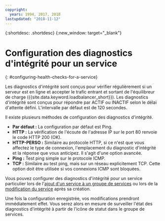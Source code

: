 ```yaml
---
copyright:
  years: 1994, 2017, 2018
lastupdated: "2018-11-12"
---
```


{:shortdesc: .shortdesc}
{:new_window: target="_blank"}

# Configuration des diagnostics d'intégrité pour un service
{: #configuring-health-checks-for-a-service}

Les diagnostics d'intégrité sont conçus pour vérifier régulièrement si un serveur est en ligne et accepter le trafic entrant et sortant de l'équilibreur de charge ({{site.data.keyword.loadbalancer_short}}). Les diagnostics d'intégrité sont conçus pour répondre par ACTIF ou INACTIF selon le délai d'attente défini. L'intervalle par défaut est de 120 secondes.

Il existe plusieurs méthodes de configuration des diagnostics d'intégrité.

- **Par défaut :** La configuration par défaut est Ping.
- **HTTP :** La vérification de l'écoute de l'adresse IP sur le port 80 renvoie le code HTTP 200 (OK).
- **HTTP-PERSO :** Similaire au protocole HTTP, si ce n'est que vous affectez le type de connexion, l'emplacement du diagnostic d'intégrité et la réponse que vous anticipez. Il s'agit d'une option avancée.
- **Ping :** Test ping simple sur le protocole ICMP.
- **TCP :** Similaire au test ping, mais sur un réseau explicitement TCP. Cette option doit être utilisée si vos connexions ICMP sont bloquées.

Vous pouvez configurer des diagnostics d'intégrité pour un service particulier lors de l'[ajout d'un service à un groupe de services](/docs/infrastructure/local-load-balancer?topic=local-load-balancer-adding-a-service-to-a-service-group) ou lors de la [modification du service](/docs/infrastructure/local-load-balancer?topic=local-load-balancer-editing-a-service) après sa création.

Une fois la configuration enregistrée, vos modifications prendront immédiatement effet. Vous serez alors en mesure de surveiller l'état des diagnostics d'intégrité à partir de l'icône de statut dans le groupe de services.
